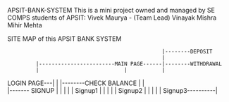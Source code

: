 APSIT-BANK-SYSTEM
This is a mini project owned and managed by SE COMPS students of APSIT:
Vivek Maurya - (Team Lead)
Vinayak Mishra
Mihir Mehta


SITE MAP of this APSIT BANK SYSTEM

                                                     |--------DEPOSIT
                                                     |
             |------------------------MAIN PAGE------|--------WITHDRAWAL
             |                           |           |
LOGIN PAGE---|                           |           |--------CHECK BALANCE
             |                           |           
             |------- SIGNUP             |
                        |                |
                        |                |
                        Signup1          |
                        |                |
                        |                |
                        Signup2          |
                        |                |
                        |                |
                        Signup3----------|